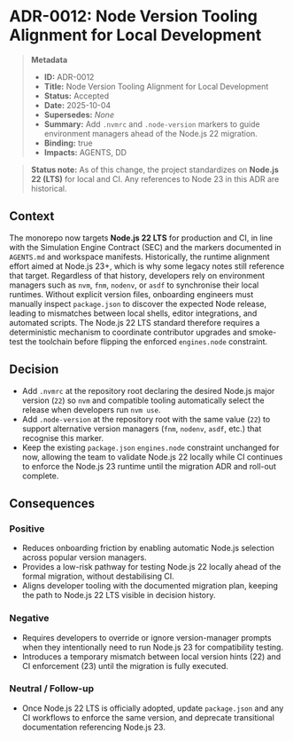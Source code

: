 # ADR-0012: Node Version Tooling Alignment for Local Development

> **Metadata**
>
> - **ID:** ADR-0012
> - **Title:** Node Version Tooling Alignment for Local Development
> - **Status:** Accepted
> - **Date:** 2025-10-04
> - **Supersedes:** _None_
> - **Summary:** Add `.nvmrc` and `.node-version` markers to guide environment managers ahead of the Node.js 22 migration.
> - **Binding:** true
> - **Impacts:** AGENTS, DD

> **Status note:** As of this change, the project standardizes on **Node.js 22 (LTS)** for local and CI. Any references to Node 23 in this ADR are historical.

## Context

The monorepo now targets **Node.js 22 LTS** for production and CI, in line with the Simulation Engine Contract (SEC) and the markers documented in `AGENTS.md` and workspace manifests. Historically, the runtime alignment effort aimed at Node.js 23+, which is why some legacy notes still reference that target. Regardless of that history, developers rely on environment managers such as `nvm`, `fnm`, `nodenv`, or `asdf` to synchronise their local runtimes. Without explicit version files, onboarding engineers must manually inspect `package.json` to discover the expected Node release, leading to mismatches between local shells, editor integrations, and automated scripts. The Node.js 22 LTS standard therefore requires a deterministic mechanism to coordinate contributor upgrades and smoke-test the toolchain before flipping the enforced `engines.node` constraint.

## Decision

- Add `.nvmrc` at the repository root declaring the desired Node.js major version (`22`) so `nvm` and compatible tooling automatically select the release when developers run `nvm use`.
- Add `.node-version` at the repository root with the same value (`22`) to support alternative version managers (`fnm`, `nodenv`, `asdf`, etc.) that recognise this marker.
- Keep the existing `package.json` `engines.node` constraint unchanged for now, allowing the team to validate Node.js 22 locally while CI continues to enforce the Node.js 23 runtime until the migration ADR and roll-out complete.

## Consequences

### Positive

- Reduces onboarding friction by enabling automatic Node.js selection across popular version managers.
- Provides a low-risk pathway for testing Node.js 22 locally ahead of the formal migration, without destabilising CI.
- Aligns developer tooling with the documented migration plan, keeping the path to Node.js 22 LTS visible in decision history.

### Negative

- Requires developers to override or ignore version-manager prompts when they intentionally need to run Node.js 23 for compatibility testing.
- Introduces a temporary mismatch between local version hints (22) and CI enforcement (23) until the migration is fully executed.

### Neutral / Follow-up

- Once Node.js 22 LTS is officially adopted, update `package.json` and any CI workflows to enforce the same version, and deprecate transitional documentation referencing Node.js 23.
